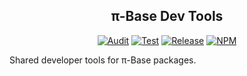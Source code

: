 <h2 align="center">π-Base Dev Tools</h2>
<div align="center">

[![Audit](https://github.com/pi-base/dev/workflows/CodeQL/badge.svg?branch=main)](https://github.com/pi-base/dev/actions/workflows/codeql.yml)
[![Test](https://github.com/pi-base/dev/workflows/Test/badge.svg?branch=main)](https://github.com/pi-base/dev/actions/workflows/test.yml)
[![Release](https://github.com/pi-base/dev/actions/workflows/release.yml/badge.svg)](https://github.com/pi-base/dev/actions/workflows/release.yml)
[![NPM](https://img.shields.io/npm/v/@pi-base/dev?color=blue)](https://www.npmjs.com/package/@pi-base/dev)

</div>

Shared developer tools for π-Base packages.
